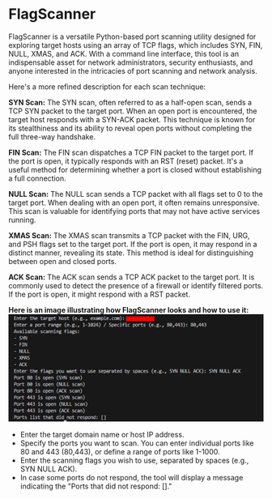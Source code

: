 # FlagScanner
FlagScanner is a versatile Python-based port scanning utility designed for exploring target hosts using an array of TCP flags, which includes SYN, FIN, NULL, XMAS, and ACK. With a command line interface, this tool is an indispensable asset for network administrators, security enthusiasts, and anyone interested in the intricacies of port scanning and network analysis.

Here's a more refined description for each scan technique:

**SYN Scan:**
The SYN scan, often referred to as a half-open scan, sends a TCP SYN packet to the target port. When an open port is encountered, the target host responds with a SYN-ACK packet. This technique is known for its stealthiness and its ability to reveal open ports without completing the full three-way handshake.

**FIN Scan:**
The FIN scan dispatches a TCP FIN packet to the target port. If the port is open, it typically responds with an RST (reset) packet. It's a useful method for determining whether a port is closed without establishing a full connection.

**NULL Scan:**
The NULL scan sends a TCP packet with all flags set to 0 to the target port. When dealing with an open port, it often remains unresponsive. This scan is valuable for identifying ports that may not have active services running.

**XMAS Scan:**
The XMAS scan transmits a TCP packet with the FIN, URG, and PSH flags set to the target port. If the port is open, it may respond in a distinct manner, revealing its state. This method is ideal for distinguishing between open and closed ports.

**ACK Scan:**
The ACK scan sends a TCP ACK packet to the target port. It is commonly used to detect the presence of a firewall or identify filtered ports. If the port is open, it might respond with a RST packet.

**Here is an image illustrating how FlagScanner looks and how to use it:**
![image](https://github.com/glassesman1/FlagScanner/blob/main/FlagScanner.png)

- Enter the target domain name or host IP address.
- Specify the ports you want to scan. You can enter individual ports like 80 and 443 (80,443), or define a range of ports like 1-1000.
- Enter the scanning flags you wish to use, separated by spaces (e.g., SYN NULL ACK).
- In case some ports do not respond, the tool will display a message indicating the "Ports that did not respond: []."

